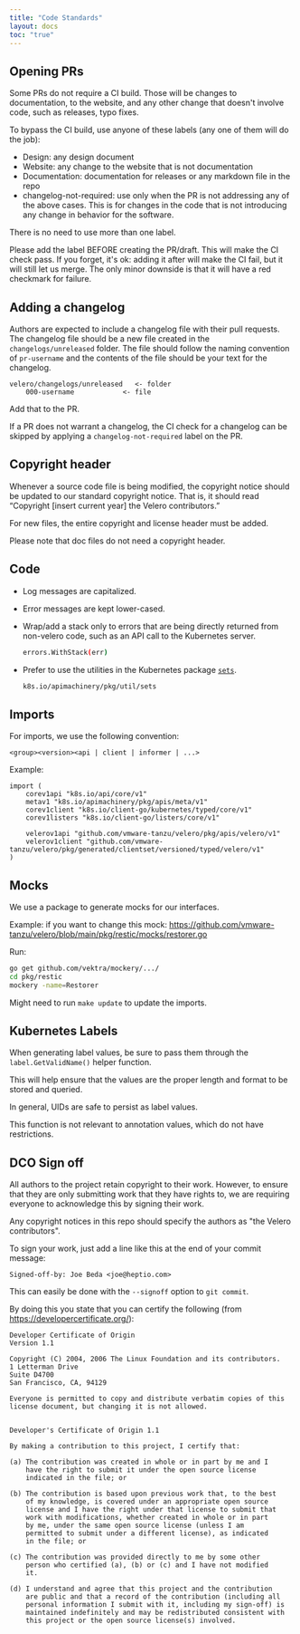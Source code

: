 ```yaml
---
title: "Code Standards"
layout: docs
toc: "true"
---
```


## Opening PRs

Some PRs do not require a CI build. Those will be changes to documentation, to the website, and any other change that doesn't involve code, such as releases, typo fixes.

To bypass the CI build, use anyone of these labels (any one of them will do the job):
- Design: any design document
- Website: any change to the website that is not documentation
- Documentation: documentation for releases or any markdown file in the repo 
- changelog-not-required: use only when the PR is not addressing any of the above cases. This is for changes in the code that is not introducing any change in behavior for the software. 

There is no need to use more than one label.

Please add the label BEFORE creating the PR/draft. This will make the CI check pass. If you forget, it's ok: adding it after will make the CI fail, but it will still let us merge. The only minor downside is that it will have a red checkmark for failure.

## Adding a changelog

Authors are expected to include a changelog file with their pull requests. The changelog file
should be a new file created in the `changelogs/unreleased` folder. The file should follow the
naming convention of `pr-username` and the contents of the file should be your text for the
changelog.

    velero/changelogs/unreleased   <- folder
        000-username            <- file

Add that to the PR.

If a PR does not warrant a changelog, the CI check for a changelog can be skipped by applying a `changelog-not-required` label on the PR.

## Copyright header 

Whenever a source code file is being modified, the copyright notice should be updated to our standard copyright notice. That is, it should read “Copyright [insert current year] the Velero contributors.” 

For new files, the entire copyright and license header must be added.

Please note that doc files do not need a copyright header.

## Code

- Log messages are capitalized.

- Error messages are kept lower-cased.

- Wrap/add a stack only to errors that are being directly returned from non-velero code, such as an API call to the Kubernetes server.

    ```bash
    errors.WithStack(err)
    ```

- Prefer to use the utilities in the Kubernetes package [`sets`](https://godoc.org/github.com/kubernetes/apimachinery/pkg/util/sets).

    ```bash
    k8s.io/apimachinery/pkg/util/sets
    ```

## Imports

For imports, we use the following convention:

`<group><version><api | client | informer | ...>`

Example:

    import (
        corev1api "k8s.io/api/core/v1"
    	metav1 "k8s.io/apimachinery/pkg/apis/meta/v1"
    	corev1client "k8s.io/client-go/kubernetes/typed/core/v1"
    	corev1listers "k8s.io/client-go/listers/core/v1"
       
        velerov1api "github.com/vmware-tanzu/velero/pkg/apis/velero/v1"
        velerov1client "github.com/vmware-tanzu/velero/pkg/generated/clientset/versioned/typed/velero/v1"
    )

## Mocks

We use a package to generate mocks for our interfaces.

Example: if you want to change this mock: https://github.com/vmware-tanzu/velero/blob/main/pkg/restic/mocks/restorer.go

Run:

```bash
go get github.com/vektra/mockery/.../
cd pkg/restic
mockery -name=Restorer
```

Might need to run `make update` to update the imports.

## Kubernetes Labels

When generating label values, be sure to pass them through the `label.GetValidName()` helper function.

This will help ensure that the values are the proper length and format to be stored and queried.

In general, UIDs are safe to persist as label values.

This function is not relevant to annotation values, which do not have restrictions.

## DCO Sign off

All authors to the project retain copyright to their work. However, to ensure
that they are only submitting work that they have rights to, we are requiring
everyone to acknowledge this by signing their work.

Any copyright notices in this repo should specify the authors as "the Velero contributors".

To sign your work, just add a line like this at the end of your commit message:

```
Signed-off-by: Joe Beda <joe@heptio.com>
```

This can easily be done with the `--signoff` option to `git commit`.

By doing this you state that you can certify the following (from https://developercertificate.org/):

```
Developer Certificate of Origin
Version 1.1

Copyright (C) 2004, 2006 The Linux Foundation and its contributors.
1 Letterman Drive
Suite D4700
San Francisco, CA, 94129

Everyone is permitted to copy and distribute verbatim copies of this
license document, but changing it is not allowed.


Developer's Certificate of Origin 1.1

By making a contribution to this project, I certify that:

(a) The contribution was created in whole or in part by me and I
    have the right to submit it under the open source license
    indicated in the file; or

(b) The contribution is based upon previous work that, to the best
    of my knowledge, is covered under an appropriate open source
    license and I have the right under that license to submit that
    work with modifications, whether created in whole or in part
    by me, under the same open source license (unless I am
    permitted to submit under a different license), as indicated
    in the file; or

(c) The contribution was provided directly to me by some other
    person who certified (a), (b) or (c) and I have not modified
    it.

(d) I understand and agree that this project and the contribution
    are public and that a record of the contribution (including all
    personal information I submit with it, including my sign-off) is
    maintained indefinitely and may be redistributed consistent with
    this project or the open source license(s) involved.
```
